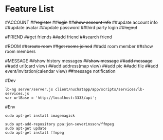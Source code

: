 # Feature List

#ACCOUNT
##~~register~~
##~~login~~
##~~show account info~~
##update account info
##update avatar
##update password
##third party login
##~~logout~~

#FRIEND
##get friends
##add friend
##search friend

#ROOM
##~~create room~~
##~~get rooms joined~~
##add room member
##show room members

#MESSAGE
##show history messages
##~~show message~~
##~~add message~~
##add url(card view)
##add address(map view)
##add pic
##add file
##add event/invitation(calendar view)
##message notification

#Dev
```
lb-ng server/server.js client/nuchatapp/app/scripts/services/lb-services.js
var urlBase = 'http://localhost:3333/api';
```
#Env
```
sudo apt-get install imagemagick

sudo apt-add-repository ppa:jon-severinsson/ffmpeg
sudo apt-get update
sudo apt-get install ffmpeg
```
